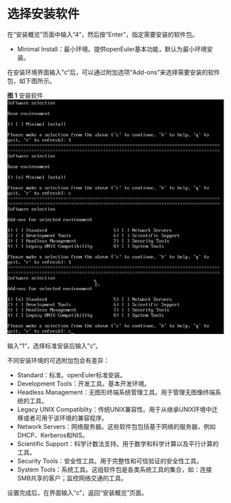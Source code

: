 # 选择安装软件<a name="ZH-CN_TOPIC_0220373225"></a>

在“安装概览”页面中输入“4”，然后按“Enter”，指定需要安装的软件包。

-   Minimal Install：最小环境。提供openEuler基本功能，默认为最小环境安装。

在安装环境界面输入”c“后，可以通过附加选项“Add-ons”来选择需要安装的软件包，如下图所示。

**图 1**  安装软件<a name="fig159711956247"></a>  
![](figures/安装软件.png "安装软件")

输入“1”，选择标准安装后输入”c“。

不同安装环境的可选附加包会有差异：

-   Standard：标准。openEuler标准安装。
-   Development Tools：开发工具。基本开发环境。
-   Headless Management：无图形终端系统管理工具。用于管理无图像终端系统的工具。
-   Legacy UNIX Compatiblity：传统UNIX兼容性。用于从继承UNIX环境中迁移或者可用于该环境的兼容程序。
-   Network Servers：网络服务器。这些软件包包括基于网络的服务器，例如DHCP、Kerberos和NIS。
-   Scientific Support：科学计数法支持。用于数学和科学计算以及平行计算的工具。
-   Security Tools：安全性工具。用于完整性和可信验证的安全性工具。
-   System Tools：系统工具。这组软件包是各类系统工具的集合，如：连接SMB共享的客户；监控网络交通的工具。

设置完成后，在界面输入“c”，返回“安装概览”页面。

